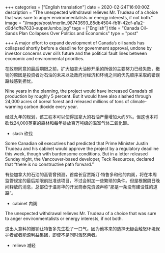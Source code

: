 +++
categories = ["English translation"]
date = 2020-02-24T16:00:00Z
description = "The unexpected withdrawal relieves Mr. Trudeau of a choice that was sure to anger environmentalists or energy interests, if not both."
image = "/images/post/merlin_98743693_85db4504-fb1f-42cf-a1a2-d0d4cffe7633-superJumbo.jpg"
tags = ["English"]
title = "Canada Oil-Sands Plan Collapses Over Politics and Economics"
type = "post"

+++
A major effort to expand development of Canada’s oil sands has collapsed shortly before a deadline for government approval, undone by investor concerns over oil’s future and the political fault lines between economic and environmental priorities.

在政府同意的最后期限之前，扩大加拿大油砂开采的所做的主要努力已经失败，撤销的原因是投资者对石油的未来以及政府对经济和环境之间的优先顺序采取的错误路线感到担忧。

Nine years in the planning, the project would have increased Canada’s oil production by roughly 5 percent. But it would have also slashed through 24,000 acres of boreal forest and released millions of tons of climate-warming carbon dioxide every year.

经过九年的规划，该工程本可以使得加拿大的石油产量增加大约5%。但这也本将砍伐24,000英亩的森林和每年排放百万吨级的温室气体二氧化碳。

* slash 砍伐

Some Canadian oil executives had predicted that Prime Minister Justin Trudeau and his cabinet would approve the project by a regulatory deadline this week, though with burdensome conditions. But in a letter released Sunday night, the Vancouver-based developer, Teck Resources, declared that “there is no constructive path forward.”

有些加拿大的石油的高管曾预测，首席长官贾斯汀·特鲁多和他的内阁，将在本周监管规定的最后期限前批准该项目，不过会附加一些繁琐的条件。但是根据周日晚间释放的消息，总部位于温哥华的开发商泰克资源声称“那是一条没有建设性的道路”。

* cabinet 内阁

The unexpected withdrawal relieves Mr. Trudeau of a choice that was sure to anger environmentalists or energy interests, if not both.

这出人意料的撤销让特鲁多先生松了一口气，因为他本来的选择无疑会触怒环境保护者或者能源利益集团，即使不是同时激怒两者。

* relieve 减轻